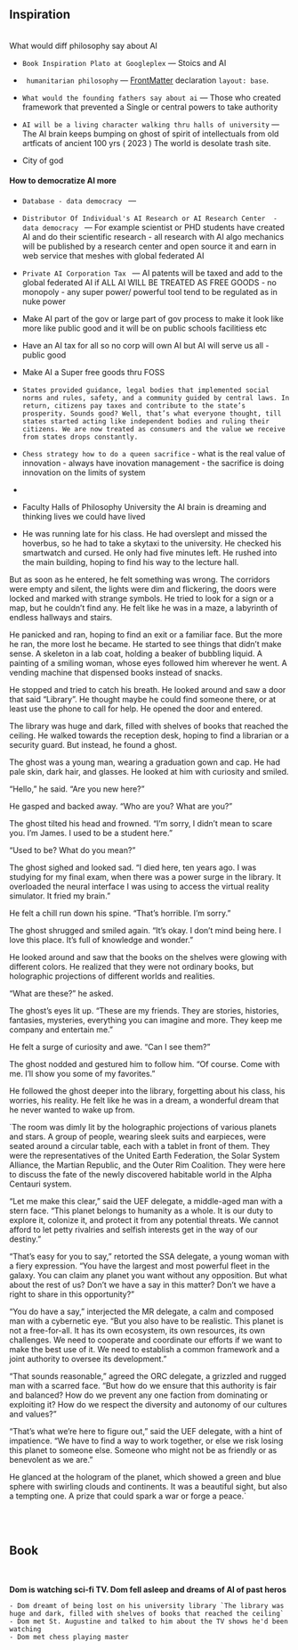 
## Inspiration

<br>
What would diff philosophy say about AI

  - `Book Inspiration Plato at Googleplex` &mdash; Stoics and AI

  - ` humanitarian philosophy` &mdash;
    [FrontMatter](https://jekyllrb.com/docs/frontmatter/) declaration `layout: base`.

  - `What would the founding fathers say about ai` &mdash; Those who created framework that prevented a Single or central powers to take authority
  -  `AI will be a living character walking thru halls of university` &mdash; The AI brain keeps bumping on ghost of  spirit of intellectuals from old artficats of ancient 100 yrs ( 2023 ) The world is desolate trash site.
  -  City of god 
    
  

#### How to democratize AI more
  - `Database - data democracy ` &mdash;  
  - `Distributor Of Individual's AI Research or AI Research Center  - data democracy ` &mdash; For example scientist or PHD students have created AI  and do their scientific research - all research with AI algo mechanics will be published by a research center and open source it and earn in web service that meshes with global federated AI

  - `Private AI Corporation Tax ` &mdash; AI patents will be taxed and add to the global federated AI if ALL AI WILL BE TREATED AS FREE GOODS - no monopoly - any super power/ powerful tool tend to be regulated as in nuke power
  - Make AI part of the gov or large part of gov process to make it look like more like public good  and it will be on public schools facilitiess etc
  - Have an AI tax for all so no corp will own AI but AI will serve us all - public good
  - Make AI a Super free goods thru FOSS
  - `States provided guidance, legal bodies that implemented social norms and rules, safety, and a community guided by central laws. In return, citizens pay taxes and contribute to the state’s prosperity. Sounds good? Well, that’s what everyone thought, till states started acting like independent bodies and ruling their citizens. We are now treated as consumers and the value we receive from states drops constantly. `
  - `Chess strategy how to do a queen sacrifice` -  what is the real value of innovation - always have inovation management - the sacrifice is doing innovation on the limits of system
  - 


- Faculty Halls of Philosophy University the AI brain is dreaming and  thinking lives we could have lived 
- He was running late for his class. He had overslept and missed the hoverbus, so he had to take a skytaxi to the university. He checked his smartwatch and cursed. He only had five minutes left. He rushed into the main building, hoping to find his way to the lecture hall.

But as soon as he entered, he felt something was wrong. The corridors were empty and silent, the lights were dim and flickering, the doors were locked and marked with strange symbols. He tried to look for a sign or a map, but he couldn’t find any. He felt like he was in a maze, a labyrinth of endless hallways and stairs.

He panicked and ran, hoping to find an exit or a familiar face. But the more he ran, the more lost he became. He started to see things that didn’t make sense. A skeleton in a lab coat, holding a beaker of bubbling liquid. A painting of a smiling woman, whose eyes followed him wherever he went. A vending machine that dispensed books instead of snacks.

He stopped and tried to catch his breath. He looked around and saw a door that said “Library”. He thought maybe he could find someone there, or at least use the phone to call for help. He opened the door and entered.

The library was huge and dark, filled with shelves of books that reached the ceiling. He walked towards the reception desk, hoping to find a librarian or a security guard. But instead, he found a ghost.

The ghost was a young man, wearing a graduation gown and cap. He had pale skin, dark hair, and glasses. He looked at him with curiosity and smiled.

“Hello,” he said. “Are you new here?”

He gasped and backed away. “Who are you? What are you?”

The ghost tilted his head and frowned. “I’m sorry, I didn’t mean to scare you. I’m James. I used to be a student here.”

“Used to be? What do you mean?”

The ghost sighed and looked sad. “I died here, ten years ago. I was studying for my final exam, when there was a power surge in the library. It overloaded the neural interface I was using to access the virtual reality simulator. It fried my brain.”

He felt a chill run down his spine. “That’s horrible. I’m sorry.”

The ghost shrugged and smiled again. “It’s okay. I don’t mind being here. I love this place. It’s full of knowledge and wonder.”

He looked around and saw that the books on the shelves were glowing with different colors. He realized that they were not ordinary books, but holographic projections of different worlds and realities.

“What are these?” he asked.

The ghost’s eyes lit up. “These are my friends. They are stories, histories, fantasies, mysteries, everything you can imagine and more. They keep me company and entertain me.”

He felt a surge of curiosity and awe. “Can I see them?”

The ghost nodded and gestured him to follow him. “Of course. Come with me. I’ll show you some of my favorites.”

He followed the ghost deeper into the library, forgetting about his class, his worries, his reality. He felt like he was in a dream, a wonderful dream that he never wanted to wake up from. 

`The room was dimly lit by the holographic projections of various planets and stars. A group of people, wearing sleek suits and earpieces, were seated around a circular table, each with a tablet in front of them. They were the representatives of the United Earth Federation, the Solar System Alliance, the Martian Republic, and the Outer Rim Coalition. They were here to discuss the fate of the newly discovered habitable world in the Alpha Centauri system.

“Let me make this clear,” said the UEF delegate, a middle-aged man with a stern face. “This planet belongs to humanity as a whole. It is our duty to explore it, colonize it, and protect it from any potential threats. We cannot afford to let petty rivalries and selfish interests get in the way of our destiny.”

“That’s easy for you to say,” retorted the SSA delegate, a young woman with a fiery expression. “You have the largest and most powerful fleet in the galaxy. You can claim any planet you want without any opposition. But what about the rest of us? Don’t we have a say in this matter? Don’t we have a right to share in this opportunity?”

“You do have a say,” interjected the MR delegate, a calm and composed man with a cybernetic eye. “But you also have to be realistic. This planet is not a free-for-all. It has its own ecosystem, its own resources, its own challenges. We need to cooperate and coordinate our efforts if we want to make the best use of it. We need to establish a common framework and a joint authority to oversee its development.”

“That sounds reasonable,” agreed the ORC delegate, a grizzled and rugged man with a scarred face. “But how do we ensure that this authority is fair and balanced? How do we prevent any one faction from dominating or exploiting it? How do we respect the diversity and autonomy of our cultures and values?”

“That’s what we’re here to figure out,” said the UEF delegate, with a hint of impatience. “We have to find a way to work together, or else we risk losing this planet to someone else. Someone who might not be as friendly or as benevolent as we are.”

He glanced at the hologram of the planet, which showed a green and blue sphere with swirling clouds and continents. It was a beautiful sight, but also a tempting one. A prize that could spark a war or forge a peace.`



<br>

<br>

## Book

<br>

**Dom is watching sci-fi TV. Dom fell asleep and dreams of AI of past heros**

    - Dom dreamt of being lost on his university library `The library was huge and dark, filled with shelves of books that reached the ceiling`
    - Dom met St. Augustine and talked to him about the TV shows he'd been watching
    - Dom met chess playing master 
    




 



